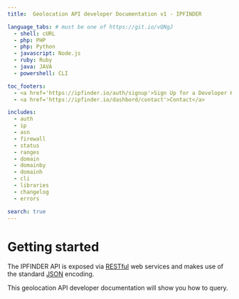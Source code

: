 ```yaml
---
title:  Geolocation API developer Documentation v1 - IPFINDER

language_tabs: # must be one of https://git.io/vQNgJ
  - shell: cURL
  - php: PHP
  - php: Python
  - javascript: Node.js
  - ruby: Ruby
  - java: JAVA
  - powershell: CLI

toc_footers:
  - <a href='https://ipfinder.io/auth/signup'>Sign Up for a Developer Key</a>
  - <a href='https://ipfinder.io/dashbord/contact'>Contact</a>

includes:
  - auth
  - ip
  - asn
  - firewall
  - status
  - ranges
  - domain
  - domainby
  - domainh
  - cli
  - libraries
  - changelog
  - errors

search: true
---
```


# Getting started

The IPFINDER API is exposed via [RESTful](http://en.wikipedia.org/wiki/Representational_state_transfer) web services and makes use of the standard [JSON](https://en.wikipedia.org/wiki/JSON) encoding.

This geolocation API developer documentation will show you how to query.
